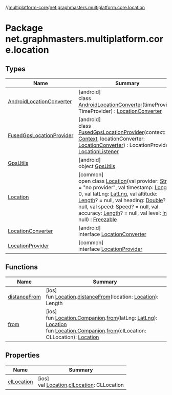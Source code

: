 //[multiplatform-core](../../index.md)/[net.graphmasters.multiplatform.core.location](index.md)

# Package net.graphmasters.multiplatform.core.location

## Types

| Name | Summary |
|---|---|
| [AndroidLocationConverter](-android-location-converter/index.md) | [android]<br>class [AndroidLocationConverter](-android-location-converter/index.md)(timeProvider: TimeProvider) : [LocationConverter](-location-converter/index.md) |
| [FusedGpsLocationProvider](-fused-gps-location-provider/index.md) | [android]<br>class [FusedGpsLocationProvider](-fused-gps-location-provider/index.md)(context: [Context](https://developer.android.com/reference/kotlin/android/content/Context.html), locationConverter: [LocationConverter](-location-converter/index.md)) : LocationProvider, [LocationListener](https://developer.android.com/reference/kotlin/android/location/LocationListener.html) |
| [GpsUtils](-gps-utils/index.md) | [android]<br>object [GpsUtils](-gps-utils/index.md) |
| [Location](-location/index.md) | [common]<br>open class [Location](-location/index.md)(val provider: [String](https://kotlinlang.org/api/latest/jvm/stdlib/kotlin/-string/index.html) = &quot;no provider&quot;, val timestamp: [Long](https://kotlinlang.org/api/latest/jvm/stdlib/kotlin/-long/index.html) = 0, val latLng: [LatLng](../net.graphmasters.multiplatform.core.model/-lat-lng/index.md), val altitude: [Length](../net.graphmasters.multiplatform.core.units/-length/index.md)? = null, val heading: [Double](https://kotlinlang.org/api/latest/jvm/stdlib/kotlin/-double/index.html)? = null, val speed: [Speed](../net.graphmasters.multiplatform.core.units/-speed/index.md)? = null, val accuracy: [Length](../net.graphmasters.multiplatform.core.units/-length/index.md)? = null, val level: [Int](https://kotlinlang.org/api/latest/jvm/stdlib/kotlin/-int/index.html)? = null) : [Freezable](../net.graphmasters.multiplatform.core/-freezable/index.md) |
| [LocationConverter](-location-converter/index.md) | [android]<br>interface [LocationConverter](-location-converter/index.md) |
| [LocationProvider](-location-provider/index.md) | [common]<br>interface [LocationProvider](-location-provider/index.md) |

## Functions

| Name | Summary |
|---|---|
| [distanceFrom](distance-from.md) | [ios]<br>fun [Location](-location/index.md#-975294955%2FExtensions%2F-183831061).[distanceFrom](distance-from.md)(location: [Location](-location/index.md#-975294955%2FExtensions%2F-183831061)): Length |
| [from](from.md) | [ios]<br>fun [Location.Companion](-location/-companion/index.md#-98438057%2FExtensions%2F-183831061).[from](from.md)(latLng: [LatLng](../net.graphmasters.multiplatform.core.model/-lat-lng/index.md#94959378%2FExtensions%2F-183831061)): [Location](-location/index.md#-975294955%2FExtensions%2F-183831061)<br>fun [Location.Companion](-location/-companion/index.md#-98438057%2FExtensions%2F-183831061).[from](from.md)(clLocation: CLLocation): [Location](-location/index.md#-975294955%2FExtensions%2F-183831061) |

## Properties

| Name | Summary |
|---|---|
| [clLocation](cl-location.md) | [ios]<br>val [Location](-location/index.md#-975294955%2FExtensions%2F-183831061).[clLocation](cl-location.md): CLLocation |

